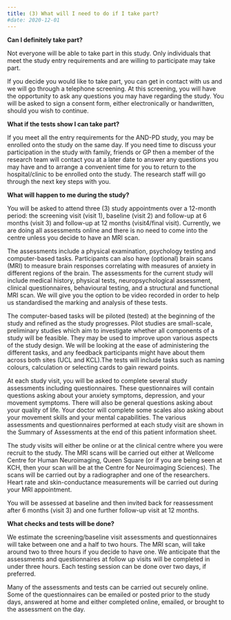 ```yaml
---
title: (3) What will I need to do if I take part?
#date: 2020-12-01
---
```


<!--more-->

**Can I definitely take part?**

Not everyone will be able to take part in this study. Only individuals that meet the study entry requirements and are willing to participate may take part.

If you decide you would like to take part, you can get in contact with us and we will go through a telephone screening. At this screening, you will have the opportunity to ask any questions you may have regarding the study. You will be asked to sign a consent form, either electronically or handwritten, should you wish to continue.

**What if the tests show I can take part?**

If you meet all the entry requirements for the AND-PD study, you may be enrolled onto the study on the same day. If you need time to discuss your participation in the study with family, friends or GP then a member of the research team will contact you at a later date to answer any questions you may have and to arrange a convenient time for you to return to the hospital/clinic to be enrolled onto the study. The research staff will go through the next key steps with you.

**What will happen to me during the study?**

You will be asked to attend three (3) study appointments over a 12-month period: the screening visit (visit 1), baseline (visit 2) and follow-up at 6 months (visit 3) and follow-up at 12 months (visit4/final visit). Currently, we are doing all assessments online and there is no need to come into the centre unless you decide to have an MRI scan. 

The assessments include a physical examination, psychology testing and computer-based tasks. Participants can also have (optional) brain scans (MRI) to measure brain responses correlating with measures of anxiety in different regions of the brain. The assessments for the current study will include medical history, physical tests, neuropsychological assessment, clinical questionnaires, behavioural testing, and a structural and functional MRI scan. We will give you the option to be video recorded in order to help us standardised the marking and analysis of these tests.

The computer-based tasks will be piloted (tested) at the beginning of the study and refined as the study progresses. Pilot studies are small-scale, preliminary studies which aim to investigate whether all components of a study will be feasible. They may be used to improve upon various aspects of the study design. We will be looking at the ease of administering the different tasks, and any feedback participants might have about them across both sites (UCL and KCL).The tests will include tasks such as naming colours, calculation or selecting cards to gain reward points.

At each study visit, you will be asked to complete several study assessments including questionnaires. These questionnaires will contain questions asking about your anxiety symptoms, depression, and your movement symptoms. There will also be general questions asking about your quality of life. Your doctor will complete some scales also asking about your movement skills and your mental capabilities. The various assessments and questionnaires performed at each study visit are shown in the Summary of Assessments at the end of this patient information sheet.

The study visits will either be online or at the clinical centre where you were recruit to the study.
The MRI scans will be carried out either at Wellcome Centre for Human Neuroimaging, Queen Square (or if you are being seen at KCH, then your scan will be at the Centre for Neuroimaging Sciences). The scans will be carried out by a radiographer and one of the researchers. Heart rate and skin-conductance measurements will be carried out during your MRI appointment.

You will be assessed at baseline and then invited back for reassessment after 6 months (visit 3) and one further follow-up visit at 12 months.

**What checks and tests will be done?**

We estimate the screening/baseline visit assessments and questionnaires will take between one and a half to two hours. The MRI scan, will take around two to three hours if you decide to have one. We anticipate that the assessments and questionnaires at follow up visits will be completed in under three hours. Each testing session can be done over two days, if preferred.

Many of the assessments and tests can be carried out securely online. Some of the questionnaires can be emailed or posted prior to the study days, answered at home and either completed online, emailed, or brought to the assessment on the day.
